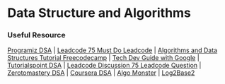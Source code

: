 # Data Structure and Algorithms

### Useful Resource
[Programiz DSA](https://www.programiz.com/dsa) | [Leadcode 75 Must Do Leadcode](https://leetcode.com/list/xi4ci4ig/) | [Algorithms and Data Structures Tutorial Freecodecamp](https://youtu.be/8hly31xKli0) | [Tech Dev Guide with Google](https://techdevguide.withgoogle.com/paths/data-structures-and-algorithms/) | [Tutorialspoint DSA](https://www.tutorialspoint.com/data_structures_algorithms/index.htm) | [Leadcode Discussion 75 Leadcode Question](https://leetcode.com/discuss/general-discussion/460599/blind-75-leetcode-questions) | [Zerotomastery DSA](https://zerotomastery.io/courses/learn-data-structures-and-algorithms/) | [Coursera DSA](https://www.coursera.org/specializations/algorithms?irclickid=yK6wSW0YUxyPUpaSiGzNlSsVUkFzF8VVO00Y2Q0&irgwc=1&utm_medium=partners&utm_source=impact&utm_campaign=3259109&utm_content=b2c) | [Algo Monster](https://algo.monster/?sscid=71k7_iacp6&) | [Log2Base2](https://log2base2.com/dsa-interview-preparation?utm_src=youtube&utm_target=ydsvdoact&gclid=Cj0KCQjwhfipBhCqARIsAH9msblsgyAKwOClIIP9d2DrXOOCrth4zwL-sRr82K0GXy-qhM8C5qxMIZ4aAkd8EALw_wcB)
